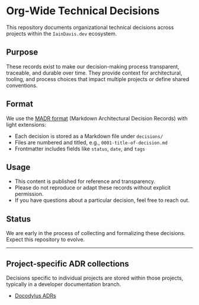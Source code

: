 # Org-Wide Technical Decisions
This repository documents organizational technical decisions across projects within the `IainDavis.dev` ecosystem.

## Purpose
These records exist to make our decision-making process transparent, traceable, and durable over time. They provide context for architectural, tooling, and process choices that impact multiple projects or define shared conventions.

## Format
We use the [MADR format](https://adr.github.io/madr/) (Markdown Architectural Decision Records) with light extensions:
- Each decision is stored as a Markdown file under `decisions/`
- Files are numbered and titled, e.g., `0001-title-of-decision.md`
- Frontmatter includes fields like `status`, `date`, and `tags`

## Usage
- This content is published for reference and transparency.
- Please do not reproduce or adapt these records without explicit permission.
- If you have questions about a particular decision, feel free to reach out.

## Status
We are early in the process of collecting and formalizing these decisions. Expect this repository to evolve.

---

## Project-specific ADR collections
Decisions specific to individual projects are stored within those projects, typically in a developer documentation branch.

- [Docodylus ADRs][adrs-docodylus]

<!-- NAMED LINKS -->
[adrs-docodylus]:
    https://github.com/IainDavis-dev/docodylus/tree/dev-docs/docs/adr
    "Docodylus Architectural Decision Records"